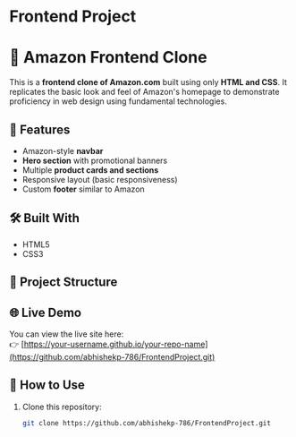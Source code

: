 # Frontend Project
# 🛒 Amazon Frontend Clone

This is a **frontend clone of Amazon.com** built using only **HTML and CSS**. It replicates the basic look and feel of Amazon's homepage to demonstrate proficiency in web design using fundamental technologies.

## 🚀 Features

- Amazon-style **navbar**
- **Hero section** with promotional banners
- Multiple **product cards and sections**
- Responsive layout (basic responsiveness)
- Custom **footer** similar to Amazon

## 🛠️ Built With

- HTML5
- CSS3

## 📂 Project Structure


## 🌐 Live Demo

You can view the live site here:  
👉 [https://your-username.github.io/your-repo-name](https://github.com/abhishekp-786/FrontendProject.git)

## 📌 How to Use

1. Clone this repository:
   ```bash
   git clone https://github.com/abhishekp-786/FrontendProject.git
